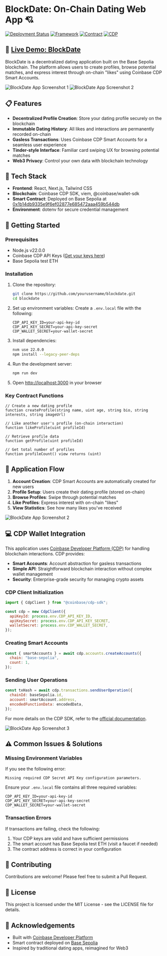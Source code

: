 # BlockDate: On-Chain Dating Web App 💘

[![Deployment Status](https://img.shields.io/badge/status-deployed-success)](https://blockdatedefi.vercel.app/browse)
[![Framework](https://img.shields.io/badge/framework-Next.js-black)]()
[![Contract](https://img.shields.io/badge/network-Base%20Sepolia-blue)]()
[![CDP](https://img.shields.io/badge/wallet-Coinbase%20CDP-blue)]()

## 🔗 [Live Demo: BlockDate](https://blockdatedefi.vercel.app/browse)

BlockDate is a decentralized dating application built on the Base Sepolia blockchain. The platform allows users to create profiles, browse potential matches, and express interest through on-chain "likes" using Coinbase CDP Smart Accounts.

![BlockDate App Screenshot 1](./sbf.png)
![BlockDate App Screenshot 2](./messages.png)


## 📋 Features

- **Decentralized Profile Creation**: Store your dating profile securely on the blockchain
- **Immutable Dating History**: All likes and interactions are permanently recorded on-chain
- **Gasless Transactions**: Uses Coinbase CDP Smart Accounts for a seamless user experience
- **Tinder-style Interface**: Familiar card swiping UX for browsing potential matches
- **Web3 Privacy**: Control your own data with blockchain technology

## 🧰 Tech Stack

- **Frontend**: React, Next.js, Tailwind CSS
- **Blockchain**: Coinbase CDP SDK, viem, @coinbase/wallet-sdk
- **Smart Contract**: Deployed on Base Sepolia at [0x1b14db9335e9f6ef02877e685472aaa459b544db](https://sepolia-explorer.base.org/address/0x1b14db9335e9f6ef02877e685472aaa459b544db)
- **Environment**: dotenv for secure credential management

## 🚀 Getting Started

### Prerequisites

- Node.js v22.0.0
- Coinbase CDP API Keys ([Get your keys here](https://docs.cdp.coinbase.com/wallet-api-v2/docs/welcome))
- Base Sepolia test ETH

### Installation

1. Clone the repository:
   ```bash
   git clone https://github.com/yourusername/blockdate.git
   cd blockdate
   ```

2. Set up environment variables:
   Create a `.env.local` file with the following:
   ```
   CDP_API_KEY_ID=your-api-key-id
   CDP_API_KEY_SECRET=your-api-key-secret
   CDP_WALLET_SECRET=your-wallet-secret
   ```

3. Install dependencies:
   ```bash
   nvm use 22.0.0
   npm install --legacy-peer-deps
   ```

4. Run the development server:
   ```bash
   npm run dev
   ```

5. Open [http://localhost:3000](http://localhost:3000) in your browser



### Key Contract Functions

```solidity
// Create a new dating profile
function createProfile(string name, uint age, string bio, string interests, string imageUrl)

// Like another user's profile (on-chain interaction)
function likeProfile(uint profileId)

// Retrieve profile data
function getProfile(uint profileId)

// Get total number of profiles
function profileCount() view returns (uint)
```

## 📱 Application Flow

1. **Account Creation**: CDP Smart Accounts are automatically created for new users
2. **Profile Setup**: Users create their dating profile (stored on-chain)
3. **Browse Profiles**: Swipe through potential matches
4. **Like Profiles**: Express interest with on-chain "likes"
5. **View Statistics**: See how many likes you've received

![BlockDate App Screenshot 2](./screenshots/app-screenshot-2.png)

## 💻 CDP Wallet Integration

This application uses [Coinbase Developer Platform (CDP)](https://docs.cdp.coinbase.com/wallet-api-v2/docs/welcome) for handling blockchain interactions. CDP provides:

- **Smart Accounts**: Account abstraction for gasless transactions
- **Simple API**: Straightforward blockchain interaction without complex wallet management
- **Security**: Enterprise-grade security for managing crypto assets

### CDP Client Initialization

```javascript
import { CdpClient } from "@coinbase/cdp-sdk";

const cdp = new CdpClient({
  apiKeyId: process.env.CDP_API_KEY_ID,
  apiKeySecret: process.env.CDP_API_KEY_SECRET,
  walletSecret: process.env.CDP_WALLET_SECRET,
});
```

### Creating Smart Accounts

```javascript
const { smartAccounts } = await cdp.accounts.createAccounts({
  chain: "base-sepolia",
  count: 1,
});
```

### Sending User Operations

```javascript
const txHash = await cdp.transactions.sendUserOperation({
  chainId: baseSepolia.id,
  account: smartAccount.address,
  encodedFunctionData: encodedData,
});
```

For more details on the CDP SDK, refer to the [official documentation](https://docs.cdp.coinbase.com/wallet-api-v2/docs/welcome).

![BlockDate App Screenshot 3](./screenshots/app-screenshot-3.png)

## ⚠️ Common Issues & Solutions

### Missing Environment Variables

If you see the following error:
```
Missing required CDP Secret API Key configuration parameters.
```

Ensure your `.env.local` file contains all three required variables:
```
CDP_API_KEY_ID=your-api-key-id
CDP_API_KEY_SECRET=your-api-key-secret
CDP_WALLET_SECRET=your-wallet-secret
```

### Transaction Errors

If transactions are failing, check the following:
1. Your CDP keys are valid and have sufficient permissions
2. The smart account has Base Sepolia test ETH (visit a faucet if needed)
3. The contract address is correct in your configuration

## 🤝 Contributing

Contributions are welcome! Please feel free to submit a Pull Request.

## 📄 License

This project is licensed under the MIT License - see the LICENSE file for details.

## 🙏 Acknowledgements

- Built with [Coinbase Developer Platform](https://docs.cdp.coinbase.com/wallet-api-v2/docs/welcome)
- Smart contract deployed on [Base Sepolia](https://sepolia-explorer.base.org/)
- Inspired by traditional dating apps, reimagined for Web3